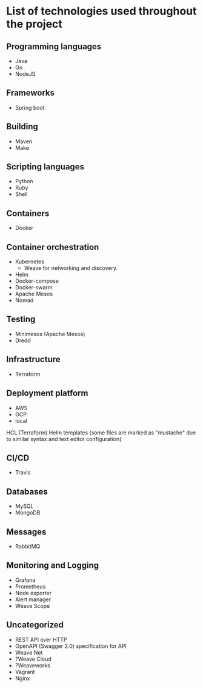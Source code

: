 # List of technologies used throughout the project


## Programming languages
- Java
- Go
- NodeJS

## Frameworks
- Spring boot

## Building
- Maven
- Make

## Scripting languages
- Python
- Ruby
- Shell

## Containers
- Docker

## Container orchestration
- Kubernetes
  - Weave for networking and discovery.
- Helm
- Docker-compose
- Docker-swarm
- Apache Mesos
- Nomad

## Testing
- Minimesos (Apache Mesos)
- Dredd

## Infrastructure
- Terraform

## Deployment platform
- AWS
- GCP
- local

HCL (Terraform)
Helm templates (some files are marked as "mustache" due to similar syntax and text editor configuration)

## CI/CD
- Travis

## Databases
- MySQL
- MongoDB

## Messages
- RabbitMQ

## Monitoring and Logging
- Grafana
- Prometheus
- Node exporter
- Alert manager
- Weave Scope

## Uncategorized
- REST API over HTTP
- OpenAPI (Swagger 2.0) specification for API
- Weave Net
- ?Weave Cloud
- ?Weaveworks
- Vagrant
- Nginx
